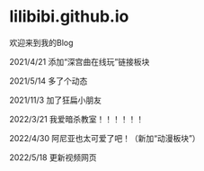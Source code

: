 # lilibibi.github.io
欢迎来到我的Blog

2021/4/21 添加“深宫曲在线玩”链接板块

2021/5/14 多了个动态

2021/11/3 加了狂扁小朋友

2022/3/21 我爱暗杀教室！！！！！！

2022/4/30 阿尼亚也太可爱了吧！（新加“动漫板块”）

2022/5/18 更新视频网页
